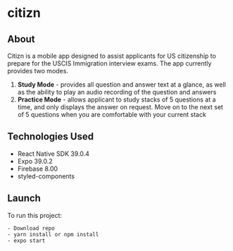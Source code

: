 # citizn

## About
Citizn is a mobile app designed to assist applicants for US citizenship to prepare for the USCIS Immigration interview exams. The app currently provides two modes. 
1. **Study Mode** - provides all question and answer text at a glance, as well as the ability to play an audio recording of the question and answers
2. **Practice Mode** - allows applicant to study stacks of 5 questions at a time, and only displays the answer on request. Move on to the next set of 5 questions when you are comfortable with your current stack

## Technologies Used
- React Native SDK 39.0.4
- Expo 39.0.2
- Firebase 8.00
- styled-components

## Launch
To run this project:
```
- Download repo
- yarn install or npm install
- expo start
```
